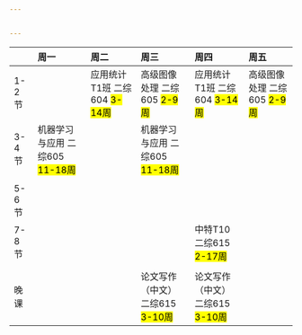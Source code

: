 ```yaml
---


---
```



<table>
<thead>
<tr>
<th align="left"></th>
<th align="left">周一</th>
<th align="left">周二</th>
<th align="left">周三</th>
<th align="left">周四</th>
<th align="left">周五</th>
</tr>
</thead>
<tbody>
<tr>
<td align="left">1-2节</td>
<td align="left"></td>
<td align="left">应用统计T1班 二综604 <mark>3-14周</mark></td>
<td align="left">高级图像处理 二综605 <mark>2-9周</mark></td>
<td align="left">应用统计T1班 二综604 <mark>3-14周</mark></td>
<td align="left">高级图像处理 二综605 <mark>2-9周</mark></td>
</tr>
<tr>
<td align="left">3-4节</td>
<td align="left">机器学习与应用 二综605 <mark>11-18周</mark></td>
<td align="left"></td>
<td align="left">机器学习与应用 二综605 <mark>11-18周</mark></td>
<td align="left"></td>
<td align="left"></td>
</tr>
<tr>
<td align="left"></td>
<td align="left"></td>
<td align="left"></td>
<td align="left"></td>
<td align="left"></td>
<td align="left"></td>
</tr>
<tr>
<td align="left">5-6节</td>
<td align="left"></td>
<td align="left"></td>
<td align="left"></td>
<td align="left"></td>
<td align="left"></td>
</tr>
<tr>
<td align="left">7-8节</td>
<td align="left"></td>
<td align="left"></td>
<td align="left"></td>
<td align="left">中特T10 二综615 <mark>2-17周</mark></td>
<td align="left"></td>
</tr>
<tr>
<td align="left"></td>
<td align="left"></td>
<td align="left"></td>
<td align="left"></td>
<td align="left"></td>
<td align="left"></td>
</tr>
<tr>
<td align="left">晚课</td>
<td align="left"></td>
<td align="left"></td>
<td align="left">论文写作（中文） 二综615 <mark>3-10周</mark></td>
<td align="left">论文写作（中文） 二综615 <mark>3-10周</mark></td>
<td align="left"></td>
</tr>
</tbody>
</table>
